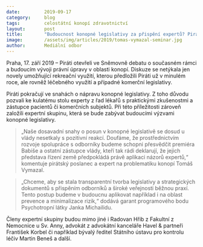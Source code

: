 ```yaml
---
date:         2019-09-17
category:     blog
tags:         celostátní konopí zdravotnictví
layout:       post
title:        "Budoucnost konopné legislativy za přispění expertů? Piráti říkají ano"
image:        /assets/img/articles/2019/tomas-vymazal-seminar.jpg
author:       Mediální odbor
---
```


 

Praha, 17. září 2019 – Piráti otevřeli ve Sněmovně debatu o současném rámci a budoucím vývoji právní úpravy v oblasti konopí. Diskuze se netýkala jen novely umožňující rekreační využití, kterou předložili Piráti už v minulém roce, ale rovněž léčebného využití a případné komerční legislativy. 

 

Piráti pokračují ve snahách o nápravu konopné legislativy. Z toho důvodu pozvali ke kulatému stolu experty z řad lékařů s praktickými zkušenostmi a zástupce pacientů či komerčních subjektů. Při této příležitosti zároveň založili expertní skupinu, která se bude zabývat budoucími výzvami konopné legislativy.

 

> „Naše dosavadní snahy o posun v konopné legislativě se dosud u vlády nesetkaly s pozitivní reakcí. Doufáme, že prostřednictvím rozvoje spolupráce s odborníky budeme schopni přesvědčit premiéra Babiše a ostatní zástupce vlády, kteří tak rádi deklarují, že jejich představa řízení země předpokládá právě aplikaci názorů expertů,“ komentuje pirátský poslanec a expert na problematiku konopí Tomáš Vymazal.

 

> „Chceme, aby se stala transparentní tvorba legislativy a strategických dokumentů s přispěním odborníků a široké veřejnosti běžnou praxí. Tento postup budeme v budoucnu aplikovat například i na oblast prevence a minimalizace rizik,“ dodává garant programového bodu Psychotropní látky Janka Michailidu.

 

Členy expertní skupiny budou mimo jiné i Radovan Hřib z Fakultní z Nemocnice u Sv. Anny, advokát z advokátní kanceláře Havel & partneři František Korbel či například bývalý ředitel Státního ústavu pro kontrolu léčiv Martin Beneš a další.
